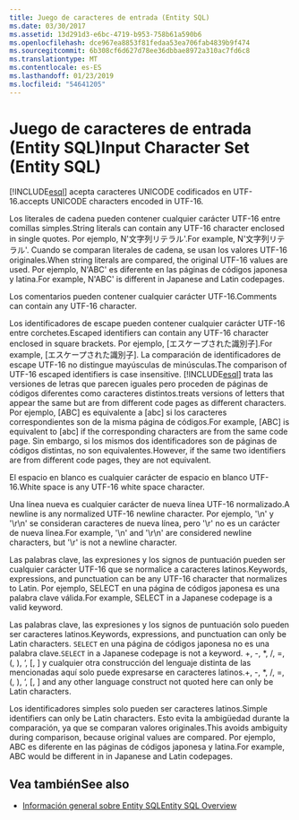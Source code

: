 ```yaml
---
title: Juego de caracteres de entrada (Entity SQL)
ms.date: 03/30/2017
ms.assetid: 13d291d3-e6bc-4719-b953-758b61a590b6
ms.openlocfilehash: dce967ea8853f81fedaa53ea706fab4839b9f474
ms.sourcegitcommit: 6b308cf6d627d78ee36dbbae8972a310ac7fd6c8
ms.translationtype: MT
ms.contentlocale: es-ES
ms.lasthandoff: 01/23/2019
ms.locfileid: "54641205"
---
```

# <a name="input-character-set-entity-sql"></a><span data-ttu-id="942d9-102">Juego de caracteres de entrada (Entity SQL)</span><span class="sxs-lookup"><span data-stu-id="942d9-102">Input Character Set (Entity SQL)</span></span>
[!INCLUDE[esql](../../../../../../includes/esql-md.md)] <span data-ttu-id="942d9-103">acepta caracteres UNICODE codificados en UTF-16.</span><span class="sxs-lookup"><span data-stu-id="942d9-103">accepts UNICODE characters encoded in UTF-16.</span></span>  
  
 <span data-ttu-id="942d9-104">Los literales de cadena pueden contener cualquier carácter UTF-16 entre comillas simples.</span><span class="sxs-lookup"><span data-stu-id="942d9-104">String literals can contain any UTF-16 character enclosed in single quotes.</span></span> <span data-ttu-id="942d9-105">Por ejemplo, N'文字列リテラル'.</span><span class="sxs-lookup"><span data-stu-id="942d9-105">For example, N'文字列リテラル'.</span></span> <span data-ttu-id="942d9-106">Cuando se comparan literales de cadena, se usan los valores UTF-16 originales.</span><span class="sxs-lookup"><span data-stu-id="942d9-106">When string literals are compared, the original UTF-16 values are used.</span></span> <span data-ttu-id="942d9-107">Por ejemplo, N'ABC' es diferente en las páginas de códigos japonesa y latina.</span><span class="sxs-lookup"><span data-stu-id="942d9-107">For example, N'ABC' is different in Japanese and Latin codepages.</span></span>  
  
 <span data-ttu-id="942d9-108">Los comentarios pueden contener cualquier carácter UTF-16.</span><span class="sxs-lookup"><span data-stu-id="942d9-108">Comments can contain any UTF-16 character.</span></span>  
  
 <span data-ttu-id="942d9-109">Los identificadores de escape pueden contener cualquier carácter UTF-16 entre corchetes.</span><span class="sxs-lookup"><span data-stu-id="942d9-109">Escaped identifiers can contain any UTF-16 character enclosed in square brackets.</span></span> <span data-ttu-id="942d9-110">Por ejemplo, [エスケープされた識別子].</span><span class="sxs-lookup"><span data-stu-id="942d9-110">For example, [エスケープされた識別子].</span></span> <span data-ttu-id="942d9-111">La comparación de identificadores de escape UTF-16 no distingue mayúsculas de minúsculas.</span><span class="sxs-lookup"><span data-stu-id="942d9-111">The comparison of UTF-16 escaped identifiers is case insensitive.</span></span> [!INCLUDE[esql](../../../../../../includes/esql-md.md)] <span data-ttu-id="942d9-112">trata las versiones de letras que parecen iguales pero proceden de páginas de códigos diferentes como caracteres distintos.</span><span class="sxs-lookup"><span data-stu-id="942d9-112">treats versions of letters that appear the same but are from different code pages as different characters.</span></span> <span data-ttu-id="942d9-113">Por ejemplo, [ABC] es equivalente a [abc] si los caracteres correspondientes son de la misma página de códigos.</span><span class="sxs-lookup"><span data-stu-id="942d9-113">For example, [ABC] is equivalent to [abc] if the corresponding characters are from the same code page.</span></span> <span data-ttu-id="942d9-114">Sin embargo, si los mismos dos identificadores son de páginas de códigos distintas, no son equivalentes.</span><span class="sxs-lookup"><span data-stu-id="942d9-114">However, if the same two identifiers are from different code pages, they are not equivalent.</span></span>  
  
 <span data-ttu-id="942d9-115">El espacio en blanco es cualquier carácter de espacio en blanco UTF-16.</span><span class="sxs-lookup"><span data-stu-id="942d9-115">White space is any UTF-16 white space character.</span></span>  
  
 <span data-ttu-id="942d9-116">Una línea nueva es cualquier carácter de nueva línea UTF-16 normalizado.</span><span class="sxs-lookup"><span data-stu-id="942d9-116">A newline is any normalized UTF-16 newline character.</span></span> <span data-ttu-id="942d9-117">Por ejemplo, '\n' y '\r\n' se consideran caracteres de nueva línea, pero '\r' no es un carácter de nueva línea.</span><span class="sxs-lookup"><span data-stu-id="942d9-117">For example, '\n' and '\r\n' are considered newline characters, but '\r' is not a newline character.</span></span>  
  
 <span data-ttu-id="942d9-118">Las palabras clave, las expresiones y los signos de puntuación pueden ser cualquier carácter UTF-16 que se normalice a caracteres latinos.</span><span class="sxs-lookup"><span data-stu-id="942d9-118">Keywords, expressions, and punctuation can be any UTF-16 character that normalizes to Latin.</span></span> <span data-ttu-id="942d9-119">Por ejemplo, SELECT en una página de códigos japonesa es una palabra clave válida.</span><span class="sxs-lookup"><span data-stu-id="942d9-119">For example, SELECT in a Japanese codepage is a valid keyword.</span></span>  
  
 <span data-ttu-id="942d9-120">Las palabras clave, las expresiones y los signos de puntuación solo pueden ser caracteres latinos.</span><span class="sxs-lookup"><span data-stu-id="942d9-120">Keywords, expressions, and punctuation can only be Latin characters.</span></span> <span data-ttu-id="942d9-121">`SELECT` en una página de códigos japonesa no es una palabra clave.</span><span class="sxs-lookup"><span data-stu-id="942d9-121">`SELECT` in a Japanese codepage is not a keyword.</span></span> <span data-ttu-id="942d9-122">+, -, \*, /, =, (, ), ‘, [, ] y cualquier otra construcción del lenguaje distinta de las mencionadas aquí solo puede expresarse en caracteres latinos.</span><span class="sxs-lookup"><span data-stu-id="942d9-122">+, -, \*, /, =, (, ), ‘, [, ] and any other language construct not quoted here can only be Latin characters.</span></span>  
  
 <span data-ttu-id="942d9-123">Los identificadores simples solo pueden ser caracteres latinos.</span><span class="sxs-lookup"><span data-stu-id="942d9-123">Simple identifiers can only be Latin characters.</span></span> <span data-ttu-id="942d9-124">Esto evita la ambigüedad durante la comparación, ya que se comparan valores originales.</span><span class="sxs-lookup"><span data-stu-id="942d9-124">This avoids ambiguity during comparison, because original values are compared.</span></span> <span data-ttu-id="942d9-125">Por ejemplo, ABC es diferente en las páginas de códigos japonesa y latina.</span><span class="sxs-lookup"><span data-stu-id="942d9-125">For example, ABC would be different in in Japanese and Latin codepages.</span></span>  
  
## <a name="see-also"></a><span data-ttu-id="942d9-126">Vea también</span><span class="sxs-lookup"><span data-stu-id="942d9-126">See also</span></span>
- [<span data-ttu-id="942d9-127">Información general sobre Entity SQL</span><span class="sxs-lookup"><span data-stu-id="942d9-127">Entity SQL Overview</span></span>](../../../../../../docs/framework/data/adonet/ef/language-reference/entity-sql-overview.md)
